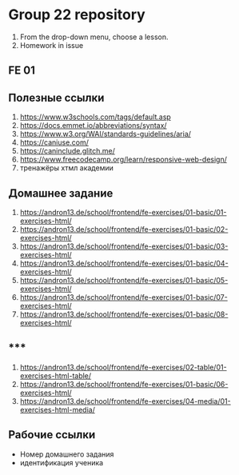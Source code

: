 # Group 22 repository

1. From the drop-down menu, choose a lesson.
2. Homework in issue

## FE 01

## Полезные ссылки

1. https://www.w3schools.com/tags/default.asp
2. https://docs.emmet.io/abbreviations/syntax/
3. https://www.w3.org/WAI/standards-guidelines/aria/
4. https://caniuse.com/
5. https://caninclude.glitch.me/
6. https://www.freecodecamp.org/learn/responsive-web-design/
7. тренажёры хтмл академии

## Домашнее задание

1. https://andron13.de/school/frontend/fe-exercises/01-basic/01-exercises-html/
2. https://andron13.de/school/frontend/fe-exercises/01-basic/02-exercises-html/
3. https://andron13.de/school/frontend/fe-exercises/01-basic/03-exercises-html/
4. https://andron13.de/school/frontend/fe-exercises/01-basic/04-exercises-html/
5. https://andron13.de/school/frontend/fe-exercises/01-basic/05-exercises-html/
6. https://andron13.de/school/frontend/fe-exercises/01-basic/07-exercises-html/
7. https://andron13.de/school/frontend/fe-exercises/01-basic/08-exercises-html/

## ***

1. https://andron13.de/school/frontend/fe-exercises/02-table/01-exercises-html-table/
2. https://andron13.de/school/frontend/fe-exercises/01-basic/06-exercises-html/
3. https://andron13.de/school/frontend/fe-exercises/04-media/01-exercises-html-media/

## Рабочие ссылки

- Номер домашнего задания
- идентификация ученика

